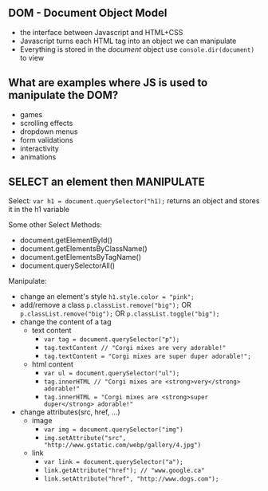 ## DOM - Document Object Model

- the interface between Javascript and HTML+CSS
- Javascript turns each HTML tag into an object we can manipulate
- Everything is stored in the *document* object use `console.dir(document)` to view

## What are examples where JS is used to manipulate the DOM? 
- games
- scrolling effects
- dropdown menus
- form validations
- interactivity
- animations

## SELECT an element then MANIPULATE

Select: 
`var h1 = document.querySelector("h1);`
returns an object and stores it in the h1 variable

Some other Select Methods: 
- document.getElementById()
- document.getElementsByClassName()
- document.getElementsByTagName()
- document.querySelectorAll()

Manipulate:
- change an element's style `h1.style.color = "pink";`
- add/remove a class `p.classList.remove("big");` OR `p.classList.remove("big");` OR `p.classList.toggle("big");`
- change the content of a tag 
  - text content
    - `var tag = document.querySelector("p");`
    - `tag.textContent // "Corgi mixes are very adorable!"`
    - `tag.textContent = "Corgi mixes are super duper adorable!";`
  - html content
    - `var ul = document.querySelector("ul");`
    - `tag.innerHTML // "Corgi mixes are <strong>very</strong> adorable!"`
    - `tag.innerHTML = "Corgi mixes are <strong>super duper</strong> adorable!"`
- change attributes(src, href, ...)
  - image
    - `var img = document.querySelector("img")`
    - `img.setAttribute("src", "http://www.gstatic.com/webp/gallery/4.jpg")`
  - link
    - `var link = document.querySelector("a");`
    - `link.getAttribute("href"); // "www.google.ca"`
    - `link.setAttribute("href", "http://www.dogs.com");`
